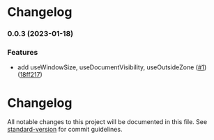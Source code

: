 # Changelog

### 0.0.3 (2023-01-18)


### Features

* add useWindowSize, useDocumentVisibility, useOutsideZone ([#1](https://github.com/volvachev/angularuse/issues/1)) ([18ff217](https://github.com/volvachev/angularuse/commit/18ff217f050d1e035c6a875085f37546cb49685a))

# Changelog

All notable changes to this project will be documented in this file. See [standard-version](https://github.com/conventional-changelog/standard-version) for commit guidelines.